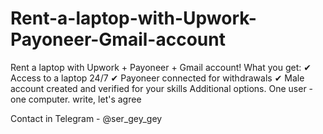 # Rent-a-laptop-with-Upwork-Payoneer-Gmail-account
Rent a laptop with Upwork + Payoneer + Gmail account! What you get:  ✔ Access to a laptop 24/7  ✔ Payoneer connected for withdrawals  ✔ Male account created and verified for your skills  Additional options. One user - one computer. write, let's agree

Contact in Telegram - @ser_gey_gey
